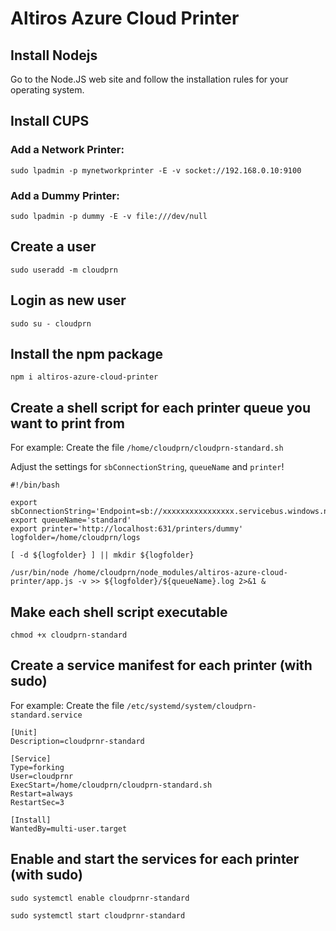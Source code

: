 ﻿# Altiros Azure Cloud Printer

## Install Nodejs

Go to the Node.JS web site and follow the installation rules for your operating system.

## Install CUPS

### Add a Network Printer:
`sudo lpadmin -p mynetworkprinter -E -v socket://192.168.0.10:9100`

### Add a Dummy Printer:
`sudo lpadmin -p dummy -E -v file:///dev/null`

## Create a user
`sudo useradd -m cloudprn`

## Login as new user
`sudo su - cloudprn`

## Install the npm package
`npm i altiros-azure-cloud-printer`

## Create a shell script for each printer queue you want to print from

For example: Create the file `/home/cloudprn/cloudprn-standard.sh`

Adjust the settings for `sbConnectionString`, `queueName` and `printer`!

```
#!/bin/bash

export sbConnectionString='Endpoint=sb://xxxxxxxxxxxxxxxx.servicebus.windows.net/;SharedAccessKeyName=RootManageSharedAccessKey;SharedAccessKey=xxxxxxxxxx='
export queueName='standard'
export printer='http://localhost:631/printers/dummy'
logfolder=/home/cloudprn/logs

[ -d ${logfolder} ] || mkdir ${logfolder}

/usr/bin/node /home/cloudprn/node_modules/altiros-azure-cloud-printer/app.js -v >> ${logfolder}/${queueName}.log 2>&1 &
```
## Make each shell script executable

`chmod +x cloudprn-standard`

## Create a service manifest for each printer (with sudo) 

For example: Create the file `/etc/systemd/system/cloudprn-standard.service`

```
[Unit]
Description=cloudprnr-standard

[Service]
Type=forking
User=cloudprnr
ExecStart=/home/cloudprn/cloudprn-standard.sh
Restart=always
RestartSec=3

[Install]
WantedBy=multi-user.target
```

## Enable and start the services for each printer (with sudo) 

`sudo systemctl enable cloudprnr-standard`

`sudo systemctl start cloudprnr-standard`
